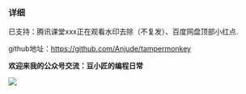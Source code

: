 ### 详细

已支持：腾讯课堂xxx正在观看水印去除（不复发）、百度网盘顶部小红点.



github地址：https://github.com/Anjude/tampermonkey

**欢迎来我的公众号交流：豆小匠的编程日常**

![](https://gitee.com/anjude/public-resource/raw/md-img/20211118174208.jpeg)